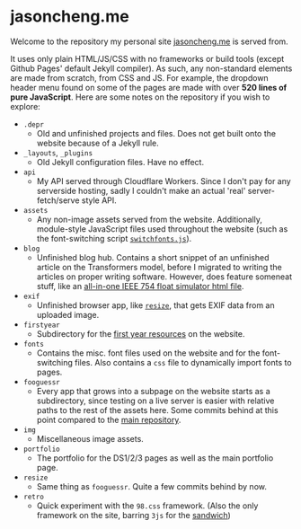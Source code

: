 # jasoncheng.me

Welcome to the repository my personal site [jasoncheng.me](https://jasoncheng.me) is served from.

It uses only plain HTML/JS/CSS with no frameworks or build tools (except Github Pages' default Jekyll compiler). As such, any non-standard elements are made from scratch, from CSS and JS. For example, the dropdown header menu found on some of the pages are made with over 
**520 lines of pure JavaScript**. Here are some notes on the repository if you wish to explore:

- `.depr`
  - Old and unfinished projects and files. Does not get built onto the website because of a Jekyll rule.
- `_layouts`, `_plugins`
  - Old Jekyll configuration files. Have no effect.
- `api`
  - My API served through Cloudflare Workers. Since I don't pay for any serverside hosting, sadly I couldn't make an actual 'real' server-fetch/serve style API.
- `assets`
  - Any non-image assets served from the website. Additionally, module-style JavaScript files used throughout the website (such as the font-switching script [`switchfonts.js`](https://github.com/71cj34/71cj34.github.io/blob/7cef1c6b520e2c905e42dee3366dd2e2ab295ecc/assets/switchfonts.js)).
- `blog`
  - Unfinished blog hub. Contains a short snippet of an unfinished article on the Transformers model, before I migrated to writing the articles on proper writing software. However, does feature someneat stuff, like an [all-in-one IEEE 754 float simulator html file](https://jasoncheng.me/blog/assets/float-sim-aio).
- `exif`
  - Unfinished browser app, like [`resize`](https://resize.jasoncheng.me), that gets EXIF data from an uploaded image.
- `firstyear`
  - Subdirectory for the [first year resources](https://jasoncheng.me/firstyear) on the website.
- `fonts`
  - Contains the misc. font files used on the website and for the font-switching files. Also contains a `css` file to dynamically import fonts to pages.
- `fooguessr`
  - Every app that grows into a subpage on the website starts as a subdirectory, since testing on a live server is easier with relative paths to the rest of the assets here. Some commits behind at this point compared to the [main repository](https://github.com/71cj34/fooguessr).
- `img`
  - Miscellaneous image assets.
- `portfolio`
  - The portfolio for the DS1/2/3 pages as well as the main portfolio page.
- `resize`
  - Same thing as `fooguessr`. Quite a few commits behind by now.
- `retro`
  - Quick experiment with the `98.css` framework. (Also the only framework on the site, barring `3js` for the [sandwich](https://https://sandwich.jasoncheng.me/))
 
